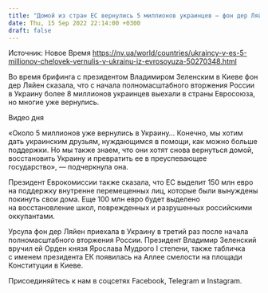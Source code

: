 ```yaml
---
title: "Домой из стран ЕС вернулись 5 миллионов украинцев — фон дер Ляйен"
date: Thu, 15 Sep 2022 22:14:00 +0300
draft: false
---
```

Источник: Новое Время https://nv.ua/world/countries/ukraincy-v-es-5-millionov-chelovek-vernulis-v-ukrainu-iz-evrosoyuza-50270348.html


 Во время брифинга с президентом Владимиром Зеленским в Киеве фон дер Ляйен сказала, что с начала полномасштабного вторжения России в Украину более 8 миллионов украинцев выехали в страны Евросоюза, но многие уже вернулись.

 Видео дня   

«Около 5 миллионов уже вернулись в Украину… Конечно, мы хотим дать украинским друзьям, нуждающимся в помощи, как можно больше поддержки. Но мы также знаем, что они хотят снова вернуться домой, восстановить Украину и превратить ее в преуспевающее государство», — подчеркнула она.

Президент Еврокомиссии также сказала, что ЕС выделит 150 млн евро на поддержку внутренне перемещенных лиц, которые были вынуждены покинуть свои дома. Еще 100 млн евро будет выделено на восстановление школ, поврежденных и разрушенных российскими оккупантами.

Урсула фон дер Ляйен приехала в Украину в третий раз после начала полномасштабного вторжения России. Президент Владимир Зеленский вручил ей Орден князя Ярослава Мудрого I степени, также табличка с именем президента ЕК появилась на Аллее смелости на площади Конституции в Киеве.

Присоединяйтесь к нам в соцсетях Facebook, Telegram и Instagram.

